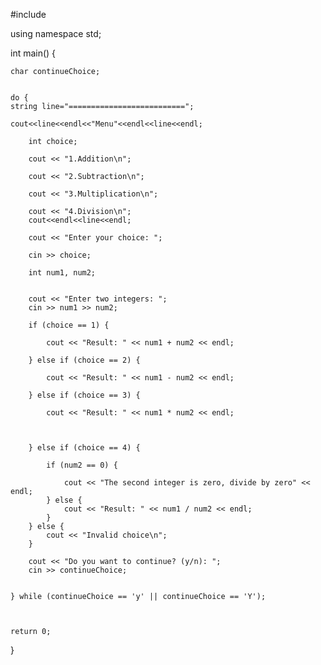 #include <iostream>

using namespace std;

int main() {

    char continueChoice;


    do {
    string line="==========================";

    cout<<line<<endl<<"Menu"<<endl<<line<<endl;

        int choice;

        cout << "1.Addition\n";

        cout << "2.Subtraction\n";

        cout << "3.Multiplication\n";

        cout << "4.Division\n";
        cout<<endl<<line<<endl;

        cout << "Enter your choice: ";

        cin >> choice;

        int num1, num2;


        cout << "Enter two integers: ";
        cin >> num1 >> num2;

        if (choice == 1) {

            cout << "Result: " << num1 + num2 << endl;

        } else if (choice == 2) {

            cout << "Result: " << num1 - num2 << endl;

        } else if (choice == 3) {

            cout << "Result: " << num1 * num2 << endl;



        } else if (choice == 4) {

            if (num2 == 0) {

                cout << "The second integer is zero, divide by zero" << endl;
            } else {
                cout << "Result: " << num1 / num2 << endl;
            }
        } else {
            cout << "Invalid choice\n";
        }

        cout << "Do you want to continue? (y/n): ";
        cin >> continueChoice;


    } while (continueChoice == 'y' || continueChoice == 'Y');



    return 0;
}
